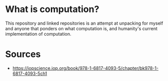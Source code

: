 # What is computation?

This repository and linked repositories is an attempt at unpacking for myself and anyone that ponders on what computation is, and humanity's current implementation of computation.


# Sources
* https://iopscience.iop.org/book/978-1-6817-4093-5/chapter/bk978-1-6817-4093-5ch1